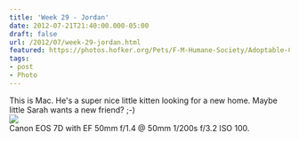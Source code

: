 ```yaml
---
title: 'Week 29 - Jordan'
date: 2012-07-21T21:40:00.000-05:00
draft: false
url: /2012/07/week-29-jordan.html
featured: https://photos.hofker.org/Pets/F-M-Humane-Society/Adoptable-Cats/i-W3t6mxd/0/M/MG2092-L.jpg
tags: 
- post
- Photo
---
```


This is Mac. He's a super nice little kitten looking for a new home. Maybe little Sarah wants a new friend? ;-)  
[![](https://photos.hofker.org/Pets/F-M-Humane-Society/Adoptable-Cats/i-W3t6mxd/0/M/MG2092-L.jpg)](https://photos.hofker.org/Pets/F-M-Humane-Society/Adoptable-Cats/21406407_wCXvFG#!i=1976182775&k=W3t6mxd)  
Canon EOS 7D with EF 50mm f/1.4 @ 50mm 1/200s f/3.2 ISO 100.